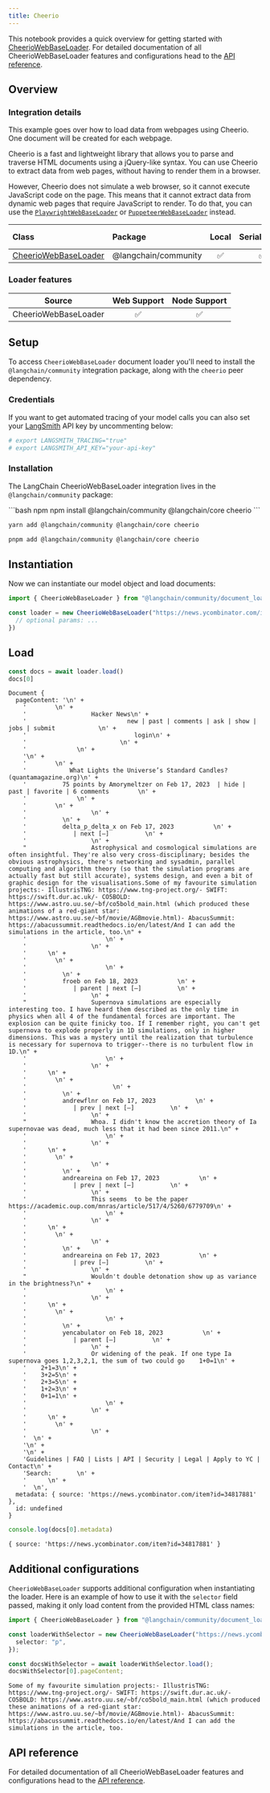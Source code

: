 ```yaml
---
title: Cheerio
---
```



This notebook provides a quick overview for getting started with [CheerioWebBaseLoader](/oss/integrations/document_loaders/). For detailed documentation of all CheerioWebBaseLoader features and configurations head to the [API reference](https://api.js.langchain.com/classes/langchain_community_document_loaders_web_cheerio.CheerioWebBaseLoader.html).

## Overview

### Integration details

This example goes over how to load data from webpages using Cheerio. One document will be created for each webpage.

Cheerio is a fast and lightweight library that allows you to parse and traverse HTML documents using a jQuery-like syntax. You can use Cheerio to extract data from web pages, without having to render them in a browser.

However, Cheerio does not simulate a web browser, so it cannot execute JavaScript code on the page. This means that it cannot extract data from dynamic web pages that require JavaScript to render. To do that, you can use the [`PlaywrightWebBaseLoader`](/oss/integrations/document_loaders/web_loaders/web_playwright) or [`PuppeteerWebBaseLoader`](/oss/integrations/document_loaders/web_loaders/web_puppeteer) instead.

| Class | Package | Local | Serializable | PY support|
| :--- | :--- | :---: | :---: |  :---: |
| [CheerioWebBaseLoader](https://api.js.langchain.com/classes/langchain_community_document_loaders_web_cheerio.CheerioWebBaseLoader.html) | @langchain/community | ✅ | ✅ | ❌ |

### Loader features

| Source | Web Support | Node Support
| :---: | :---: | :---: |
| CheerioWebBaseLoader | ✅ | ✅ |

## Setup

To access `CheerioWebBaseLoader` document loader you'll need to install the `@langchain/community` integration package, along with the `cheerio` peer dependency.

### Credentials

If you want to get automated tracing of your model calls you can also set your [LangSmith](https://docs.smith.langchain.com/) API key by uncommenting below:

```bash
# export LANGSMITH_TRACING="true"
# export LANGSMITH_API_KEY="your-api-key"
```

### Installation

The LangChain CheerioWebBaseLoader integration lives in the `@langchain/community` package:

<CodeGroup>
```bash npm
npm install @langchain/community @langchain/core cheerio
```

```bash yarn
yarn add @langchain/community @langchain/core cheerio
```

```bash pnpm
pnpm add @langchain/community @langchain/core cheerio
```
</CodeGroup>

## Instantiation

Now we can instantiate our model object and load documents:

```typescript
import { CheerioWebBaseLoader } from "@langchain/community/document_loaders/web/cheerio"

const loader = new CheerioWebBaseLoader("https://news.ycombinator.com/item?id=34817881", {
  // optional params: ...
})
```

## Load

```typescript
const docs = await loader.load()
docs[0]
```

```output
Document {
  pageContent: '\n' +
    '        \n' +
    '                  Hacker News\n' +
    '                            new | past | comments | ask | show | jobs | submit            \n' +
    '                              login\n' +
    '                          \n' +
    '              \n' +
    '\n' +
    '        \n' +
    '            What Lights the Universe’s Standard Candles? (quantamagazine.org)\n' +
    '          75 points by Amorymeltzer on Feb 17, 2023  | hide | past | favorite | 6 comments        \n' +
    '              \n' +
    '        \n' +
    '                  \n' +
    '          \n' +
    '          delta_p_delta_x on Feb 17, 2023           \n' +
    '             | next [–]          \n' +
    '                  \n' +
    "                  Astrophysical and cosmological simulations are often insightful. They're also very cross-disciplinary; besides the obvious astrophysics, there's networking and sysadmin, parallel computing and algorithm theory (so that the simulation programs are actually fast but still accurate), systems design, and even a bit of graphic design for the visualisations.Some of my favourite simulation projects:- IllustrisTNG: https://www.tng-project.org/- SWIFT: https://swift.dur.ac.uk/- CO5BOLD: https://www.astro.uu.se/~bf/co5bold_main.html (which produced these animations of a red-giant star: https://www.astro.uu.se/~bf/movie/AGBmovie.html)- AbacusSummit: https://abacussummit.readthedocs.io/en/latest/And I can add the simulations in the article, too.\n" +
    '                      \n' +
    '                  \n' +
    '      \n' +
    '        \n' +
    '                      \n' +
    '          \n' +
    '          froeb on Feb 18, 2023           \n' +
    '             | parent | next [–]          \n' +
    '                  \n' +
    "                  Supernova simulations are especially interesting too. I have heard them described as the only time in physics when all 4 of the fundamental forces are important. The explosion can be quite finicky too. If I remember right, you can't get supernova to explode properly in 1D simulations, only in higher dimensions. This was a mystery until the realization that turbulence is necessary for supernova to trigger--there is no turbulent flow in 1D.\n" +
    '                      \n' +
    '                  \n' +
    '      \n' +
    '        \n' +
    '                        \n' +
    '          \n' +
    '          andrewflnr on Feb 17, 2023           \n' +
    '             | prev | next [–]          \n' +
    '                  \n' +
    "                  Whoa. I didn't know the accretion theory of Ia supernovae was dead, much less that it had been since 2011.\n" +
    '                      \n' +
    '                  \n' +
    '      \n' +
    '        \n' +
    '                  \n' +
    '          \n' +
    '          andreareina on Feb 17, 2023           \n' +
    '             | prev | next [–]          \n' +
    '                  \n' +
    '                  This seems  to be the paper https://academic.oup.com/mnras/article/517/4/5260/6779709\n' +
    '                      \n' +
    '                  \n' +
    '      \n' +
    '        \n' +
    '                  \n' +
    '          \n' +
    '          andreareina on Feb 17, 2023           \n' +
    '             | prev [–]          \n' +
    '                  \n' +
    "                  Wouldn't double detonation show up as variance in the brightness?\n" +
    '                      \n' +
    '                  \n' +
    '      \n' +
    '        \n' +
    '                      \n' +
    '          \n' +
    '          yencabulator on Feb 18, 2023           \n' +
    '             | parent [–]          \n' +
    '                  \n' +
    '                  Or widening of the peak. If one type Ia supernova goes 1,2,3,2,1, the sum of two could go    1+0=1\n' +
    '    2+1=3\n' +
    '    3+2=5\n' +
    '    2+3=5\n' +
    '    1+2=3\n' +
    '    0+1=1\n' +
    '                      \n' +
    '                  \n' +
    '      \n' +
    '        \n' +
    '                  \n' +
    '  \n' +
    '\n' +
    '\n' +
    'Guidelines | FAQ | Lists | API | Security | Legal | Apply to YC | Contact\n' +
    'Search:       \n' +
    '      \n' +
    '  \n',
  metadata: { source: 'https://news.ycombinator.com/item?id=34817881' },
  id: undefined
}
```

```typescript
console.log(docs[0].metadata)
```

```output
{ source: 'https://news.ycombinator.com/item?id=34817881' }
```

## Additional configurations

`CheerioWebBaseLoader` supports additional configuration when instantiating the loader. Here is an example of how to use it with the `selector` field passed, making it only load content from the provided HTML class names:

```typescript
import { CheerioWebBaseLoader } from "@langchain/community/document_loaders/web/cheerio"

const loaderWithSelector = new CheerioWebBaseLoader("https://news.ycombinator.com/item?id=34817881", {
  selector: "p",
});

const docsWithSelector = await loaderWithSelector.load();
docsWithSelector[0].pageContent;
```

```output
Some of my favourite simulation projects:- IllustrisTNG: https://www.tng-project.org/- SWIFT: https://swift.dur.ac.uk/- CO5BOLD: https://www.astro.uu.se/~bf/co5bold_main.html (which produced these animations of a red-giant star: https://www.astro.uu.se/~bf/movie/AGBmovie.html)- AbacusSummit: https://abacussummit.readthedocs.io/en/latest/And I can add the simulations in the article, too.
```

## API reference

For detailed documentation of all CheerioWebBaseLoader features and configurations head to the [API reference](https://api.js.langchain.com/classes/langchain_community_document_loaders_web_cheerio.CheerioWebBaseLoader.html).
